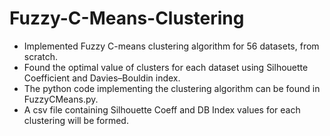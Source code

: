 # Fuzzy-C-Means-Clustering
* Implemented Fuzzy C-means clustering algorithm for 56 datasets, from scratch.
* Found the optimal value of clusters for each dataset using Silhouette Coefficient and Davies–Bouldin index.
* The python code implementing the clustering algorithm can be found in FuzzyCMeans.py.
* A csv file containing Silhouette Coeff and DB Index values for each clustering will be formed.
